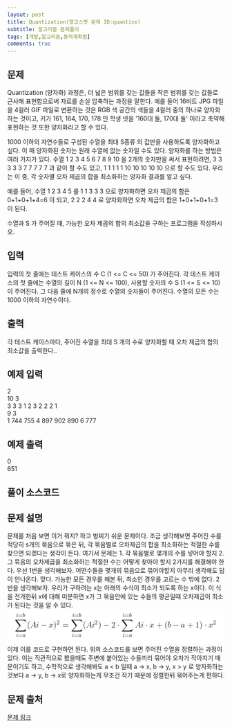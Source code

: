 ```yaml
---
layout: post
title: Quantization(알고스팟 문제 ID:quantize)
subtitle: 알고리즘 문제풀이
tags: [개발,알고리즘,동적계획법]
comments: true
---    
```


## 문제
Quantization (양자화) 과정은, 더 넓은 범위를 갖는 값들을 작은 범위를 갖는 값들로 근사해 표현함으로써 자료를 손실 압축하는 과정을 말한다. 예를 들어 16비트 JPG 파일을 4컬러 GIF 파일로 변환하는 것은 RGB 색 공간의 색들을 4컬러 중의 하나로 양자화하는 것이고, 키가 161, 164, 170, 178 인 학생 넷을 '160대 둘, 170대 둘' 이라고 축약해 표현하는 것 또한 양자화라고 할 수 있다.

1000 이하의 자연수들로 구성된 수열을 최대 S종류 의 값만을 사용하도록 양자화하고 싶다. 이 때 양자화된 숫자는 원래 수열에 없는 숫자일 수도 있다. 양자화를 하는 방법은 여러 가지가 있다. 수열 1 2 3 4 5 6 7 8 9 10 을 2개의 숫자만을 써서 표현하려면, 3 3 3 3 3 7 7 7 7 7 과 같이 할 수도 있고, 1 1 1 1 1 10 10 10 10 10 으로 할 수도 있다. 우리는 이 중, 각 숫자별 오차 제곱의 합을 최소화하는 양자화 결과를 알고 싶다.

예를 들어, 수열 1 2 3 4 5 를 1 1 3 3 3 으로 양자화하면 오차 제곱의 합은 0+1+0+1+4=6 이 되고, 2 2 2 4 4 로 양자화하면 오차 제곱의 합은 1+0+1+0+1=3 이 된다.

수열과 S 가 주어질 때, 가능한 오차 제곱의 합의 최소값을 구하는 프로그램을 작성하시오.
## 입력

입력의 첫 줄에는 테스트 케이스의 수 C (1 <= C <= 50) 가 주어진다. 각 테스트 케이스의 첫 줄에는 수열의 길이 N (1 <= N <= 100), 사용할 숫자의 수 S (1 <= S <= 10) 이 주어진다. 그 다음 줄에 N개의 정수로 수열의 숫자들이 주어진다. 수열의 모든 수는 1000 이하의 자연수이다.

## 출력

각 테스트 케이스마다, 주어진 수열을 최대 S 개의 수로 양자화할 때 오차 제곱의 합의 최소값을 출력한다..

## 예제 입력

2  
10 3  
3 3 3 1 2  3 2 2 2 1  
9 3  
1 744 755 4 897 902 890 6 777    
## 예제 출력
0  
651  

## 풀이 소스코드  
<script src="https://gist.github.com/overflow218/b954e62a251b4bd1a96b23b490131993.js"></script>
## 문제 설명

문제를 처음 보면 이거 뭐지? 하고 벙찌기 쉬운 문제이다. 조금 생각해보면 주어진 수를 적당히 s개의 묶음으로 묶은 뒤, 각 묶음별로 오차제곱의 합을 최소화하는 적절한 수를 찾으면 되겠다는 생각이 든다. 
여기서 문제는 1. 각 묶음별로 몇개의 수를 넣어야 할지 2. 그 묶음의 오차제곱을 최소화하는 적절한 수는 어떻게 찾아야 할지 2가지를 해결해야 한다. 
우선 1번을 생각해보자. 어떤수들을 몇개의 묶음으로 묶어야할지 아무리 생각해도 답이 안나온다. 맞다. 가능한 모든 경우를 해본 뒤, 최소인 경우를 고르는 수 밖에 없다. 
2번을 생각해보자. 우리가 구하려는 x는 아래의 수식이 최소가 되도록 하는 x이다. 이 식을 전개한뒤 x에 대해 미분하면 x가 그 묶음안에 있는 수들의 평균일때 오차제곱이 최소가 된다는 것을 알 수 있다. 
![math](/assets/img/math.png)  
이제 이를 코드로 구현하면 된다. 위의 소스코드를 보면 주어진 수열을 정렬하는 과정이 있다. 이는 직관적으로 봤을때도 주변에 붙어있는 수들끼리 묶어야 오차가 작아지기 때문이기도 하고, 수학적으로 생각해봐도 
a < b 일때 a -> x, b -> y, x > y 로 양자화하는 것보다 a -> y, b -> x로 양자화하는게 무조건 작기 때문에 정렬한뒤 묶어주는게 편하다. 

## 문제 출처  

<a href="https://www.algospot.com/judge/problem/read/QUANTIZE"> 문제 링크 </a>
